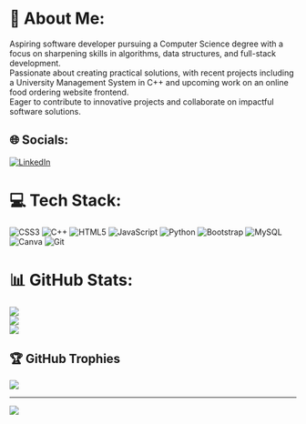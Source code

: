 # 💫 About Me:
Aspiring software developer pursuing a Computer Science degree with a focus on sharpening skills in algorithms, data structures, and full-stack development.  <br>Passionate about creating practical solutions, with recent projects including a University Management System in C++ and upcoming work on an online food ordering website frontend.  <br>Eager to contribute to innovative projects and collaborate on impactful software solutions.


## 🌐 Socials:
[![LinkedIn](https://img.shields.io/badge/LinkedIn-%230077B5.svg?logo=linkedin&logoColor=white)](www.linkedin.com/in/bhoomi-garg-244b52219) 

# 💻 Tech Stack:
![CSS3](https://img.shields.io/badge/css3-%231572B6.svg?style=for-the-badge&logo=css3&logoColor=white) ![C++](https://img.shields.io/badge/c++-%2300599C.svg?style=for-the-badge&logo=c%2B%2B&logoColor=white) ![HTML5](https://img.shields.io/badge/html5-%23E34F26.svg?style=for-the-badge&logo=html5&logoColor=white) ![JavaScript](https://img.shields.io/badge/javascript-%23323330.svg?style=for-the-badge&logo=javascript&logoColor=%23F7DF1E) ![Python](https://img.shields.io/badge/python-3670A0?style=for-the-badge&logo=python&logoColor=ffdd54) ![Bootstrap](https://img.shields.io/badge/bootstrap-%238511FA.svg?style=for-the-badge&logo=bootstrap&logoColor=white) ![MySQL](https://img.shields.io/badge/mysql-4479A1.svg?style=for-the-badge&logo=mysql&logoColor=white) ![Canva](https://img.shields.io/badge/Canva-%2300C4CC.svg?style=for-the-badge&logo=Canva&logoColor=white) ![Git](https://img.shields.io/badge/git-%23F05033.svg?style=for-the-badge&logo=git&logoColor=white)
# 📊 GitHub Stats:
![](https://github-readme-stats.vercel.app/api?username=Bhoomi3122&theme=radical&hide_border=false&include_all_commits=false&count_private=false)<br/>
![](https://github-readme-streak-stats.herokuapp.com/?user=Bhoomi3122&theme=radical&hide_border=false)<br/>
![](https://github-readme-stats.vercel.app/api/top-langs/?username=Bhoomi3122&theme=radical&hide_border=false&include_all_commits=false&count_private=false&layout=compact)

## 🏆 GitHub Trophies
![](https://github-profile-trophy.vercel.app/?username=Bhoomi3122&theme=onedark&no-frame=false&no-bg=true&margin-w=4)

---
[![](https://visitcount.itsvg.in/api?id=Bhoomi3122&icon=0&color=0)](https://visitcount.itsvg.in)

<!-- Proudly created with GPRM ( https://gprm.itsvg.in ) -->
